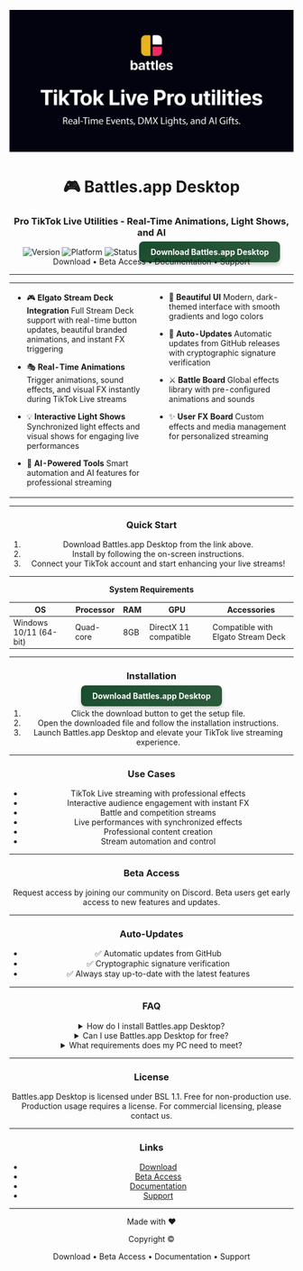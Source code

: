 <div align="center">

![Github banner](./.github/banner.jpg)
# 🎮 Battles.app Desktop
### Pro TikTok Live Utilities - Real-Time Animations, Light Shows, and AI
![Version](https://img.shields.io/badge/version-0.0.67-blue?style=for-the-badge) ![Platform](https://img.shields.io/badge/platform-Windows_10/11-blueviolet?style=for-the-badge&logo=windows) ![Status](https://img.shields.io/badge/status-Closed_Beta-red?style=for-the-badge)
<a href="https://github.com/battles-app/desktop/releases/download/v0.0.67/battles.app_0.0.67_x64-setup.exe" style="background: linear-gradient(135deg, #1a4d2e, #2d5a3d); border: none; border-radius: 8px; box-shadow: 0 4px 6px rgba(0,0,0,0.2); color: white; padding: 10px 20px; text-decoration: none; font-weight: bold;">Download Battles.app Desktop</a>
<br>Download • Beta Access • Documentation • Support

---

<table>
<tr>
<td valign="top" width="50%">

- 🎮 **Elgato Stream Deck Integration**
  Full Stream Deck support with real-time button updates, beautiful branded animations, and instant FX triggering

- 🎭 **Real-Time Animations**
  Trigger animations, sound effects, and visual FX instantly during TikTok Live streams

- 💡 **Interactive Light Shows**
  Synchronized light effects and visual shows for engaging live performances

- 🤖 **AI-Powered Tools**
  Smart automation and AI features for professional streaming

</td>
<td valign="top" width="50%">

- 🎨 **Beautiful UI**
  Modern, dark-themed interface with smooth gradients and logo colors

- 🔄 **Auto-Updates**
  Automatic updates from GitHub releases with cryptographic signature verification

- ⚔️ **Battle Board**
  Global effects library with pre-configured animations and sounds

- ✨ **User FX Board**
  Custom effects and media management for personalized streaming

</td>
</tr>
</table>

---

### Quick Start
1. Download Battles.app Desktop from the link above.
2. Install by following the on-screen instructions.
3. Connect your TikTok account and start enhancing your live streams!

---

**System Requirements**

| OS        | Processor   | RAM  | GPU  | Accessories           |
|-----------|-------------|------|------|-----------------------|
| Windows 10/11 (64-bit) | Quad-core | 8GB | DirectX 11 compatible | Compatible with Elgato Stream Deck |

---

### Installation
<a href="https://github.com/battles-app/desktop/releases/download/v0.0.67/battles.app_0.0.67_x64-setup.exe" style="background: linear-gradient(135deg, #1a4d2e, #2d5a3d); border: none; border-radius: 8px; box-shadow: 0 4px 6px rgba(0,0,0,0.2); color: white; padding: 10px 20px; text-decoration: none; font-weight: bold;">Download Battles.app Desktop</a>
1. Click the download button to get the setup file.
2. Open the downloaded file and follow the installation instructions.
3. Launch Battles.app Desktop and elevate your TikTok live streaming experience.

---

### Use Cases
- TikTok Live streaming with professional effects
- Interactive audience engagement with instant FX
- Battle and competition streams
- Live performances with synchronized effects
- Professional content creation
- Stream automation and control

---

### Beta Access
Request access by joining our community on Discord. Beta users get early access to new features and updates.

---

### Auto-Updates
- ✅ Automatic updates from GitHub
- ✅ Cryptographic signature verification
- ✅ Always stay up-to-date with the latest features

---

### FAQ
<details>
<summary>How do I install Battles.app Desktop?</summary>
Download the setup from the provided link, run it, and follow the installation guide.
</details>

<details>
<summary>Can I use Battles.app Desktop for free?</summary>
Yes, during the closed beta. For commercial use, please contact us for licensing details.
</details>

<details>
<summary>What requirements does my PC need to meet?</summary>
Requires Windows 10/11 (64-bit), Quad-core processor, 8GB RAM, DirectX 11 compatible GPU, and optionally an Elgato Stream Deck for full functionality.
</details>

---

### License
Battles.app Desktop is licensed under BSL 1.1. Free for non-production use. Production usage requires a license. For commercial licensing, please contact us.

---

### Links
- [Download](https://github.com/battles-app/desktop/releases/download/v0.0.67/battles.app_0.0.67_x64-setup.exe)
- [Beta Access](#)
- [Documentation](#)
- [Support](#)

---

Made with ❤️

Copyright ©

Download • Beta Access • Documentation • Support

</div>